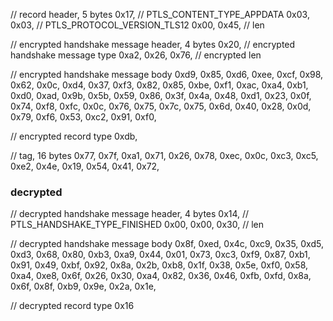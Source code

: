 // record header, 5 bytes
0x17, // PTLS_CONTENT_TYPE_APPDATA
0x03, 0x03, // PTLS_PROTOCOL_VERSION_TLS12
0x00, 0x45, // len

// encrypted handshake message header, 4 bytes
0x20, // encrypted handshake message type
0xa2, 0x26, 0x76, // encrypted len

// encrypted handshake message body
0xd9,
0x85, 0xd6, 0xee, 0xcf, 0x98, 0x62, 0x0c, 0xd4, 0x37, 0xf3,
0x82, 0x85, 0xbe, 0xf1, 0xac, 0xa4, 0xb1, 0xd0, 0xad, 0x9b,
0x5b, 0x59, 0x86, 0x3f, 0x4a, 0x48, 0xd1, 0x23, 0x0f, 0x74,
0xf8, 0xfc, 0x0c, 0x76, 0x75, 0x7c, 0x75, 0x6d, 0x40, 0x28,
0x0d, 0x79, 0xf6, 0x53, 0xc2, 0x91, 0xf0,

// encrypted record type
0xdb,

// tag, 16 bytes
0x77, 0x7f, 0xa1, 0x71, 0x26, 0x78, 0xec, 0x0c, 0xc3, 0xc5,
0xe2, 0x4e, 0x19, 0x54, 0x41, 0x72,

### decrypted

// decrypted handshake message header, 4 bytes
0x14, // PTLS_HANDSHAKE_TYPE_FINISHED
0x00, 0x00, 0x30, // len

// decrypted handshake message body
0x8f, 0xed, 0x4c, 0xc9, 0x35, 0xd5, 0xd3, 0x68, 0x80, 0xb3,
0xa9, 0x44, 0x01, 0x73, 0xc3, 0xf9, 0x87, 0xb1, 0x91, 0x49,
0xbf, 0x92, 0x8a, 0x2b, 0xb8, 0x1f, 0x38, 0x5e, 0xf0, 0x58,
0xa4, 0xe8, 0x6f, 0x26, 0x30, 0xa4, 0x82, 0x36, 0x46, 0xfb,
0xfd, 0x8a, 0x6f, 0x8f, 0xb9, 0x9e, 0x2a, 0x1e,

// decrypted record type
0x16